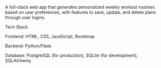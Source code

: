 A full-stack web app that generates personalized weekly workout routines based on user preferences, with features to save, update, and delete plans through user logins.

Tech Stack:

Frontend: HTML, CSS, JavaScript, Bootstrap

Backend: Python/Flask

Database: PostgreSQL (for production), SQLite (for development), SQLAlchemy
